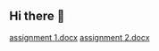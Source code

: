 ## Hi there 👋

<!--
**vinayakjkm/vinayakjkm** is a ✨ _special_ ✨ repository because its `README.md` (this file) appears on your GitHub profile.

Here are some ideas to get you started:

- 🔭 I’m currently working on ...
- 🌱 I’m currently learning ...
- 👯 I’m looking to collaborate on ...
- 🤔 I’m looking for help with ...
- 💬 Ask me about ...
- 📫 How to reach me: ...
- 😄 Pronouns: ...
- ⚡ Fun fact: ...
-->
[assignment 1.docx](https://github.com/user-attachments/files/17131837/assignment.1.docx)
[assignment 2.docx](https://github.com/user-attachments/files/17131840/assignment.2.docx)
